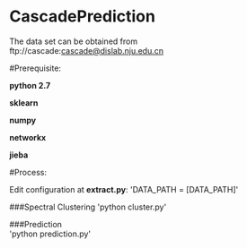 # CascadePrediction

The data set can be obtained from ftp://cascade:cascade@dislab.nju.edu.cn


#Prerequisite:

  
  **python 2.7**
  
  **sklearn**
  
  **numpy**
  
  **networkx**
  
  **jieba**
  
#Process:
  
  Edit configuration at **extract.py**: 
  	'DATA_PATH = [DATA_PATH]'
  	
###Spectral Clustering
	'python cluster.py'
	
###Prediction	
	'python prediction.py'
  
  	
  
